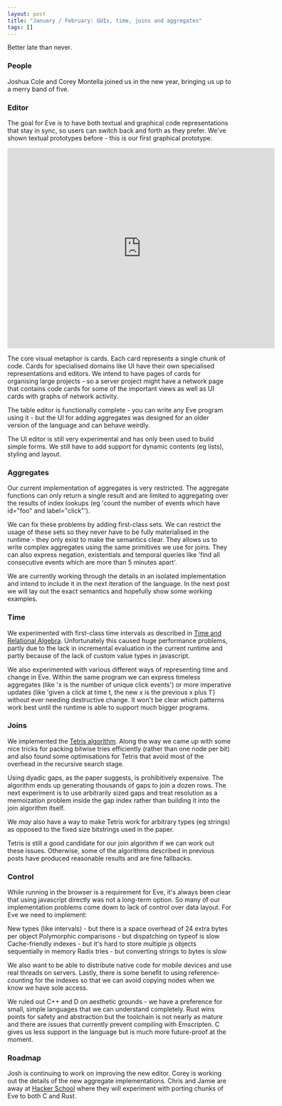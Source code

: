 ```yaml
---
layout: post
title: "January / February: GUIs, time, joins and aggregates"
tags: []
---
```


Better late than never.

### People

Joshua Cole and Corey Montella joined us in the new year, bringing us up to a merry band of five.

### Editor

The goal for Eve is to have both textual and graphical code representations that stay in sync, so users can switch back and forth as they prefer. We've shown textual prototypes before - this is our first graphical prototype.

<iframe width="600" height="450" src="https://www.youtube.com/embed/EfClpyk0jhQ" frameborder="0" allowfullscreen></iframe>

The core visual metaphor is cards. Each card represents a single chunk of code. Cards for specialised domains like UI have their own specialised representations and editors. We intend to have pages of cards for organising large projects - so a server project might have a network page that contains code cards for some of the important views as well as UI cards with graphs of network activity.

The table editor is functionally complete - you can write any Eve program using it - but the UI for adding aggregates was designed for an older version of the language and can behave weirdly.

The UI editor is still very experimental and has only been used to build simple forms. We still have to add support for dynamic contents (eg lists), styling and layout.

### Aggregates

Our current implementation of aggregates is very restricted. The aggregate functions can only return a single result and are limited to aggregating over the results of index lookups (eg 'count the number of events which have id="foo" and label="click"').

We can fix these problems by adding first-class sets. We can restrict the usage of these sets so they never have to be fully materialised in the runtime - they only exist to make the semantics clear. They allows us to write complex aggregates using the same primitives we use for joins. They can also express negation, existentials and temporal queries like 'find all consecutive events which are more than 5 minutes apart'.

We are currently working through the details in an isolated implementation and intend to include it in the next iteration of the language. In the next post we will lay out the exact semantics and hopefully show some working examples.

### Time

We experimented with first-class time intervals as described in [Time and Relational Algebra](http://www.amazon.com/Time-Relational-Theory-Second-Management/dp/0128006315/ref=sr_1_1?ie=UTF8&qid=1424816894&sr=8-1&keywords=date+temporal+relational). Unfortunately this caused huge performance problems, partly due to the lack in incremental evaluation in the current runtime and partly because of the lack of custom value types in javascript.

We also experimented with various different ways of representing time and change in Eve. Within the same program we can express timeless aggregates (like 'x is the number of unique click events') or more imperative updates (like 'given a click at time t, the new x is the previous x plus 1') without ever needing destructive change. It won't be clear which patterns work best until the runtime is able to support much bigger programs.

### Joins

We implemented the [Tetris algorithm](http://arxiv.org/abs/1404.0703). Along the way we came up with some nice tricks for packing bitwise tries efficiently (rather than one node per bit) and also found some optimisations for Tetris that avoid most of the overhead in the recursive search stage.

Using dyadic gaps, as the paper suggests, is prohibitively expensive. The algorithm ends up generating thousands of gaps to join a dozen rows. The next experiment is to use arbitrarily sized gaps and treat resolution as a memoization problem inside the gap index rather than building it into the join algorithm itself.

We *may* also have a way to make Tetris work for arbitrary types (eg strings) as opposed to the fixed size bitstrings used in the paper.

Tetris is still a good candidate for our join algorithm if we can work out these issues. Otherwise, some of the algorithms described in previous posts have produced reasonable results and are fine fallbacks.

### Control

While running in the browser is a requirement for Eve, it's always been clear that using javascript directly was not a long-term option. So many of our implementation problems come down to lack of control over data layout. For Eve we need to implement:

New types (like intervals) - but there is a space overhead of 24 extra bytes per object
Polymorphic comparisons - but dispatching on typeof is slow
Cache-friendly indexes - but it's hard to store multiple js objects sequentially in memory
Radix tries - but converting strings to bytes is slow

We also want to be able to distribute native code for mobile devices and use real threads on servers. Lastly, there is some benefit to using reference-counting for the indexes so that we can avoid copying nodes when we know we have sole access.

We ruled out C++ and D on aesthetic grounds - we have a preference for small, simple languages that we can understand completely.  Rust wins points for safety and abstraction but the toolchain is not nearly as mature and there are issues that currently prevent compiling with Emscripten. C gives us less support in the language but is much more future-proof at the moment.

### Roadmap

Josh is continuing to work on improving the new editor. Corey is working out the details of the new aggregate implementations. Chris and Jamie are away at [Hacker School](http://hackerschool.com/) where they will experiment with porting chunks of Eve to both C and Rust.
